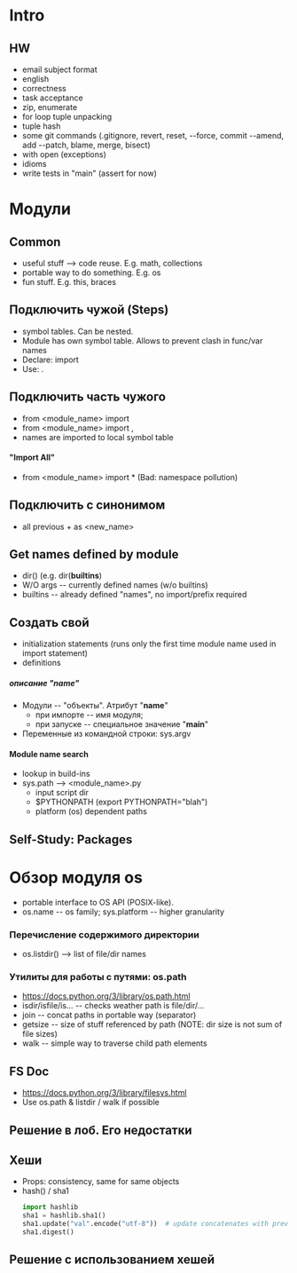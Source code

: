 # Intro

## HW
* email subject format
* english
* correctness
* task acceptance
* zip, enumerate
* for loop tuple unpacking
* tuple hash
* some git commands (.gitignore, revert, reset, --force,
                     commit --amend,
                     add --patch, blame, merge, bisect)
* with open (exceptions)
* idioms
* write tests in "main" (assert for now)

# Модули

## Common
* useful stuff --> code reuse. E.g. math, collections
* portable way to do something. E.g. os
* fun stuff. E.g. this, braces

## Подключить чужой (Steps)
* symbol tables. Can be nested.
* Module has own symbol table. Allows to prevent clash in func/var names
* Declare: import <module name>
* Use: <module name>.<function name>

## Подключить часть чужого
* from <module_name> import <function>
* from <module_name> import <function1>, <function2>
* names are imported to local symbol table

#### "Import All"
* from <module_name> import * (Bad: namespace pollution)

## Подключить с синонимом
* all previous + as <new_name>

## Get names defined by module
* dir(<module name>) (e.g. dir(__builtins__)
* W/O args -- currently defined names (w/o builtins)
* builtins -- already defined "names", no import/prefix required

## Создать свой
* initialization statements (runs only the first time module name used in import statement)
* definitions

##### oписание "__name__"
* Модули -- "объекты".  Атрибут "__name__"
	* при импорте -- имя модуля;
	* при запуске -- специальное значение "__main__"
* Переменные из командной строки: sys.argv

#### Module name search
* lookup in build-ins
* sys.path --> <module_name>.py
	* input script dir
	* $PYTHONPATH (export PYTHONPATH="blah")
	* platform (os) dependent paths

## Self-Study: Packages

# Обзор модуля os
* portable interface to OS API (POSIX-like).
* os.name -- os family; sys.platform -- higher granularity

### Перечисление содержимого директории
* os.listdir(<dirname>) --> list of file/dir names

### Утилиты для работы с путями: os.path
* https://docs.python.org/3/library/os.path.html
* isdir/isfile/is... -- checks weather path is file/dir/...
* join -- concat paths in portable way (separator)
* getsize -- size of stuff referenced by path (NOTE: dir size is not sum of file sizes)
* walk -- simple way to traverse child path elements



## FS Doc
* https://docs.python.org/3/library/filesys.html
* Use os.path & listdir / walk if possible

## Решение в лоб. Его недостатки

## Хеши
* Props: consistency, same for same objects
* hash() / sha1
	```python
	import hashlib
	sha1 = hashlib.sha1()
	sha1.update("val".encode("utf-8"))  # update concatenates with previous
	sha1.digest()
	```
## Решение с использованием хешей
